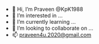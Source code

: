 - 👋 Hi, I’m Praveen @KpK1988
- 👀 I’m interested in ...
- 🌱 I’m currently learning ...
- 💞️ I’m looking to collaborate on ...
- 📫 praveen4u.2020@gmail.com

<!---
KpK1988/KpK1988 is a ✨ special ✨ repository because its `README.md` (this file) appears on your GitHub profile.
You can click the Preview link to take a look at your changes.
--->
